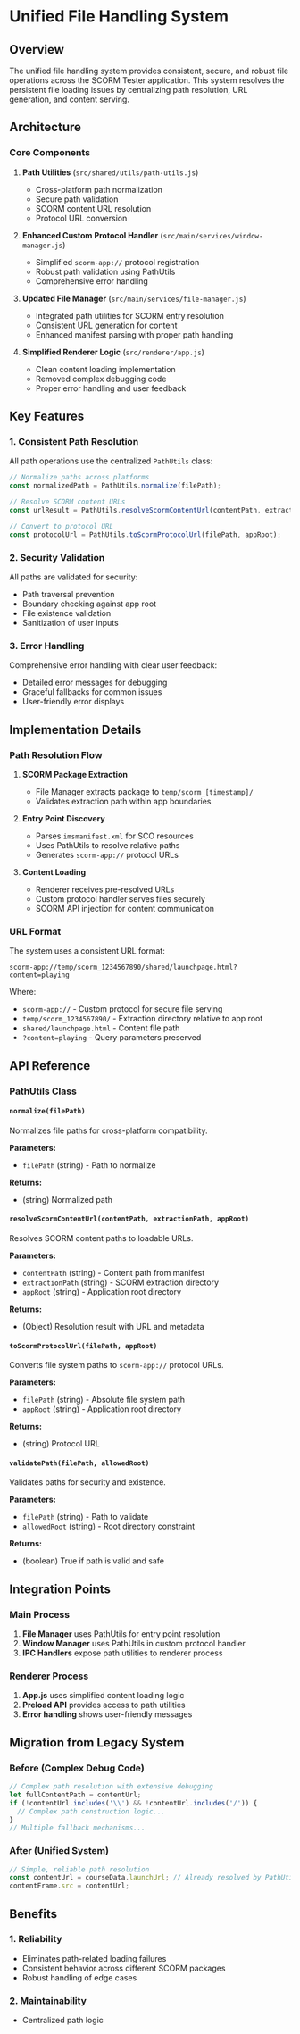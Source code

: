 # Unified File Handling System

## Overview

The unified file handling system provides consistent, secure, and robust file operations across the SCORM Tester application. This system resolves the persistent file loading issues by centralizing path resolution, URL generation, and content serving.

## Architecture

### Core Components

1. **Path Utilities** (`src/shared/utils/path-utils.js`)
   - Cross-platform path normalization
   - Secure path validation
   - SCORM content URL resolution
   - Protocol URL conversion

2. **Enhanced Custom Protocol Handler** (`src/main/services/window-manager.js`)
   - Simplified `scorm-app://` protocol registration
   - Robust path validation using PathUtils
   - Comprehensive error handling

3. **Updated File Manager** (`src/main/services/file-manager.js`)
   - Integrated path utilities for SCORM entry resolution
   - Consistent URL generation for content
   - Enhanced manifest parsing with proper path handling

4. **Simplified Renderer Logic** (`src/renderer/app.js`)
   - Clean content loading implementation
   - Removed complex debugging code
   - Proper error handling and user feedback

## Key Features

### 1. Consistent Path Resolution

All path operations use the centralized `PathUtils` class:

```javascript
// Normalize paths across platforms
const normalizedPath = PathUtils.normalize(filePath);

// Resolve SCORM content URLs
const urlResult = PathUtils.resolveScormContentUrl(contentPath, extractionPath, appRoot);

// Convert to protocol URL
const protocolUrl = PathUtils.toScormProtocolUrl(filePath, appRoot);
```

### 2. Security Validation

All paths are validated for security:
- Path traversal prevention
- Boundary checking against app root
- File existence validation
- Sanitization of user inputs

### 3. Error Handling

Comprehensive error handling with clear user feedback:
- Detailed error messages for debugging
- Graceful fallbacks for common issues
- User-friendly error displays

## Implementation Details

### Path Resolution Flow

1. **SCORM Package Extraction**
   - File Manager extracts package to `temp/scorm_[timestamp]/`
   - Validates extraction path within app boundaries

2. **Entry Point Discovery**
   - Parses `imsmanifest.xml` for SCO resources
   - Uses PathUtils to resolve relative paths
   - Generates `scorm-app://` protocol URLs

3. **Content Loading**
   - Renderer receives pre-resolved URLs
   - Custom protocol handler serves files securely
   - SCORM API injection for content communication

### URL Format

The system uses a consistent URL format:
```
scorm-app://temp/scorm_1234567890/shared/launchpage.html?content=playing
```

Where:
- `scorm-app://` - Custom protocol for secure file serving
- `temp/scorm_1234567890/` - Extraction directory relative to app root
- `shared/launchpage.html` - Content file path
- `?content=playing` - Query parameters preserved

## API Reference

### PathUtils Class

#### `normalize(filePath)`
Normalizes file paths for cross-platform compatibility.

**Parameters:**
- `filePath` (string) - Path to normalize

**Returns:** 
- (string) Normalized path

#### `resolveScormContentUrl(contentPath, extractionPath, appRoot)`
Resolves SCORM content paths to loadable URLs.

**Parameters:**
- `contentPath` (string) - Content path from manifest
- `extractionPath` (string) - SCORM extraction directory
- `appRoot` (string) - Application root directory

**Returns:**
- (Object) Resolution result with URL and metadata

#### `toScormProtocolUrl(filePath, appRoot)`
Converts file system paths to `scorm-app://` protocol URLs.

**Parameters:**
- `filePath` (string) - Absolute file system path
- `appRoot` (string) - Application root directory

**Returns:**
- (string) Protocol URL

#### `validatePath(filePath, allowedRoot)`
Validates paths for security and existence.

**Parameters:**
- `filePath` (string) - Path to validate
- `allowedRoot` (string) - Root directory constraint

**Returns:**
- (boolean) True if path is valid and safe

## Integration Points

### Main Process

1. **File Manager** uses PathUtils for entry point resolution
2. **Window Manager** uses PathUtils in custom protocol handler
3. **IPC Handlers** expose path utilities to renderer process

### Renderer Process

1. **App.js** uses simplified content loading logic
2. **Preload API** provides access to path utilities
3. **Error handling** shows user-friendly messages

## Migration from Legacy System

### Before (Complex Debug Code)
```javascript
// Complex path resolution with extensive debugging
let fullContentPath = contentUrl;
if (!contentUrl.includes('\\') && !contentUrl.includes('/')) {
  // Complex path construction logic...
}
// Multiple fallback mechanisms...
```

### After (Unified System)
```javascript
// Simple, reliable path resolution
const contentUrl = courseData.launchUrl; // Already resolved by PathUtils
contentFrame.src = contentUrl;
```

## Benefits

### 1. Reliability
- Eliminates path-related loading failures
- Consistent behavior across different SCORM packages
- Robust handling of edge cases

### 2. Maintainability
- Centralized path logic